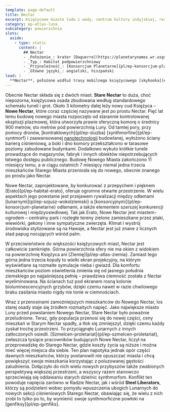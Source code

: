 ```yaml
---
template: page-default
title: Nectar
excerpt: Księżycowe miasto lodu i wody, centrum kultury indyjskiej, rezerwy strategiczne.
category: ep-atlas-luna
subcategory: powierzchnia
slots:
  aside:
    - type: static
      content: |
        ## Nectar
        - _Położenie_: krater [Daguerre](https://planetarynames.wr.usgs.gov/Feature/1388), [Mare Nectaris](https://planetarynames.wr.usgs.gov/Feature/3683)
        - _Typ_: Habitat podpowierzchniowy
        - _Przynależność_: [Konsorcjum Planetarne]{pl/ep-konsorcjum-planetarne}
        - _Główne języki_: angielski, hiszpański
lead: |
  **Nectar**, położone wzdłuż trasy mobilnego księżycowego [skyhooka](#), jest największym i najbardziej kosmopolitycznym miastem na Lunie. Ścisłe powiązania osady z [Konsorcjum Planetarnym]{pl/ep-konsorcjum-planetarne} sprawiają, że mieszka tu więcej obcych niż we wszystkich innych miastach Luny razem wziętych, a sami mieszkańcy Nectar są średnio mniej nieufni wobec przybyszów niż pozostali Lunarni. Jest to też jedyna duża osada, gdzie trwa duża rozbudowa.
---
```

Obecnie Nectar składa się z dwóch miast. **Stare Nectar** to duża, choć niepozorna, księżycowa osada zbudowana według standardowego schematu tuneli i grot. Około 3 kilometry dalej leży nowy cud Księżyca – **Nowe Nectar**, które coraz częściej nazywane jest po prostu Nectar. Pięć lat temu budowę nowego miasta rozpoczęto od starannie kontrolowanej eksplozji plazmowej, która utworzyła prawie sferyczną komorę o średnicy 900 metrów, sto metrów pod powierzchnią Luny. Od tamtej pory, przy pomocy dronów, [kontraktowych]{pl/ep-sluzba} [synthmorfów]{pl/ep-syntmorf} i zaawansowanej [nanotechnologii](#) budowlanej, wyłożono ściany barierą ciśnieniową, a boki i dno komory przekształcono w tarasowe poziomy zabudowane budynkami. Dodatkowo wykuto krótkie tunele prowadzące do magazynów, fabryk i innych obiektów niepotrzebujących łatwego dostępu publicznego. Budowę Nowego Miasta zakończono 11 miesięcy temu, a w ciągu ostatnich 7 miesięcy niemal jedna trzecia mieszkańców Starego Miasta przeniosła się do nowego, obecnie znanego po prostu jako Nectar.

Nowe Nectar, zaprojektowane, by konkurować z przepychem i pięknem [Erato]{pl/ep-habitat-erato}, oferuje ogromne otwarte przestrzenie. W wielu aspektach jego powstanie jest przejawem rywalizacji między odłamami [lunarnymi]{pl/ep-sojusz-wokolziemski} a [konsorcyjnymi]{pl/ep-konsorcjum-planetarne} odłamami, a także elementem szerszej konkurencji kulturowej i międzyosiedlowej. Tak jak Erato, Nowe Nectar jest miastem-ogrodem – centralny park i rozległe tereny zielone zamieszkane przez ptaki, wiewiórki, gekony i inne sympatyczne zwierzęta. Klimat i wystrój środowiska stylizowane są na Hawaje, a Nectar jest już znane z licznych stad papug nocujących wśród palm.

W przeciwieństwie do większości księżycowych miast, Nectar jest całkowicie zamknięte. Górna powierzchnia sfery nie ma okien z widokiem na powierzchnię Księżyca ani [Ziemię]{pl/ep-atlas-ziemia}. Zamiast tego górna jedna trzecia kopuły to wielki ekran projekcyjny, na którym wyświetlane są rozmaite symulacje nieba i gwiazd. Dla komfortu mieszkańców poziom oświetlenia zmienia się od jasnego południa ziemskiego po najjaśniejszą pełnię – prawdziwa ciemność została z Nectar wyeliminowana. Na ścianach tuż pod ekranem rosną kolonie bioluminescencyjnych grzybów, dzięki czemu nawet w razie chwilowego braku zasilania miasto nigdy nie tonie w ciemnościach.

Wraz z przenosinami zamożniejszych mieszkańców do Nowego Nectar, los starej osady staje się źródłem rozmaitych napięć. Jako największe miasto Luny przed powstaniem Nowego Nectar, Stare Nectar było poważnie przeludnione. Teraz, gdy populacja przenosi się do nowej części, ceny mieszkań w Starym Nectar spadły, a tłok się zmniejszył, dzięki czemu każdy zyskał trochę przestrzeni. To przyciągnęło Lunarnych z innych zatłoczonych osiedli. [Szmelcen-proletariat]{pl/ep-szmelcen-proletariat}, zwłaszcza tysiące pracowników budujących Nowe Nectar, liczył na przeprowadzkę do Starego Nectar, gdzie koszty życia są niższe i można mieć więcej miejsca dla siebie. Ten plan napotyka jednak opór części dawnych mieszkańców, którzy postanowili nie opuszczać miasta i chcą powiększyć swoje mieszkania korzystając z poluzowanej gęstości zaludnienia. Dołączyło do nich wielu nowych przybyszów także zwabionych perspektywą większej przestrzeni, a wszyscy razem stanowczo sprzeciwiają się oddawaniu starych dzielnic synthmorfom. Konflikt ten powoduje napięcia zarówno w Radzie Nectar, jak i wśród **Steel Liberators**, którzy są podzieleni wobec pomysłu wpuszczenia ubogich Lunarnych do nowych sekcji ciśnieniowych Starego Nectar, obawiając się, że wielu z nich zrobi to tylko po to, by wymienić swoje synthmorficzne powłoki na [genfiksy]{pl/ep-genfiks}.

